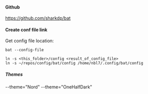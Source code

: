 #### Github
https://github.com/sharkdp/bat

#### Create conf file link

Get config file location:
```
bat --config-file
```

```
ln -s <this_folder>/config <result_of_config_file>
ln -s ~/repos/config/bat/config /home/nbl7/.config/bat/config
```

##### Themes
--theme="Nord"
--theme="OneHalfDark"
